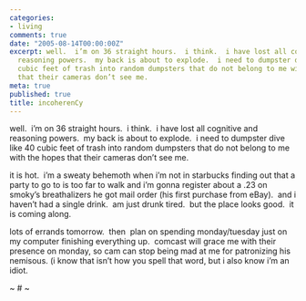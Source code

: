 ```yaml
---
categories:
- living
comments: true
date: "2005-08-14T00:00:00Z"
excerpt: well.  i’m on 36 straight hours.  i think.  i have lost all cognitive and
  reasoning powers.  my back is about to explode.  i need to dumpster dive like 40
  cubic feet of trash into random dumpsters that do not belong to me with the hopes
  that their cameras don’t see me. 
meta: true
published: true
title: incoherenCy
---
```


well.  i’m on 36 straight hours.  i think.  i have lost all cognitive and reasoning powers.  my back is about to explode.  i need to dumpster dive like 40 cubic feet of trash into random dumpsters that do not belong to me with the hopes that their cameras don’t see me.  

it is hot.  i’m a sweaty behemoth when i’m not in starbucks finding out that a party to go to is too far to walk and i’m gonna register about a .23 on smoky’s breathalizers he got mail order (his first purchase from eBay).  and i haven’t had a single drink.  am just drunk tired.  but the place looks good.  it is coming along.

lots of errands tomorrow.  then  plan on spending monday/tuesday just on my computer finishing everything up.  comcast will grace me with their presence on monday, so cam can stop being mad at me for patronizing his nemisous. (i know that isn’t how you spell that word, but i also know i’m an idiot.

~ # ~